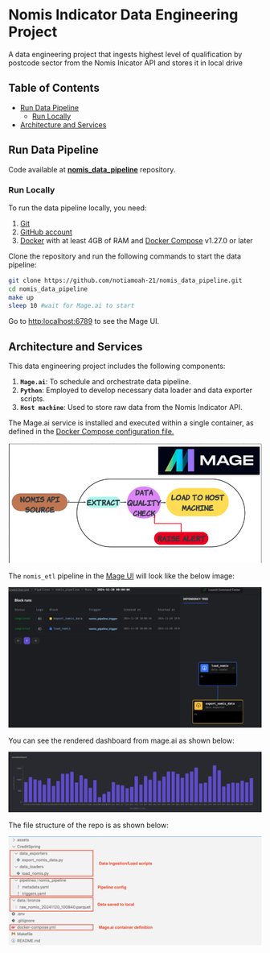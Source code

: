 # Nomis Indicator Data Engineering Project 

A data engineering project that ingests highest level of qualification by postcode sector from the Nomis Inicator API and stores it in local drive 

## Table of Contents

* [Run Data Pipeline](#run-data-pipeline)
    * [Run Locally](#run-locally)
* [Architecture and Services](#architecture-and-services)


## Run Data Pipeline

Code available at **[nomis_data_pipeline](https://github.com/notiamoah-21/nomis_data_pipeline)** repository.

### Run Locally

To run the data pipeline locally, you need:

1. [Git](https://git-scm.com/book/en/v2/Getting-Started-Installing-Git)
2. [GitHub account](https://github.com/)
3. [Docker](https://docs.docker.com/engine/install/) with at least 4GB of RAM and [Docker Compose](https://docs.docker.com/compose/install/) v1.27.0 or later

Clone the repository and run the following commands to start the data pipeline:

```bash
git clone https://github.com/notiamoah-21/nomis_data_pipeline.git
cd nomis_data_pipeline
make up 
sleep 10 #wait for Mage.ai to start 
```

Go to [http:localhost:6789](http:localhost:6789) to see the Mage UI. 

## Architecture and Services

This data engineering project includes the following components:

1. **`Mage.ai`**: To schedule and orchestrate data pipeline.
2. **`Python`**: Employed to develop necessary data loader and data exporter scripts.
3.  **`Host machine`**:  Used to store raw data from the Nomis Indicator API. 

The Mage.ai service is installed and executed within a single container, as defined in the [Docker Compose configuration file.](./docker-compose.yml)

![DET](./assets/images/det.png)

The `nomis_etl` pipeline in the [Mage UI](http://localhost:6769) will look like the below image: 

![DAG](./assets/images/pipeline.png)

You can see the rendered dashboard from mage.ai as shown below:

![DASH](./assets/images/dash.png)

The file structure of the repo is as shown below: 

![File strucutre](./assets/images/fs.png)
